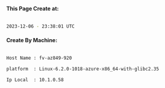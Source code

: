 
   
#### This Page Create at:

```bash

2023-12-06 - 23:38:01 UTC

```

#### Create By Machine:

```bash

Host Name : fv-az849-920

platform  : Linux-6.2.0-1018-azure-x86_64-with-glibc2.35

Ip Local  : 10.1.0.58

```

